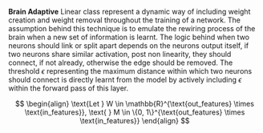 **Brain Adaptive** Linear class represent a dynamic way of including weight creation and 
weight removal throughout the training of a network. The assumption behind this technique is 
to emulate the rewiring process of the brain when a new set of information is learnt. 
The logic behind when two neurons should link or split apart depends on the neurons output itself, 
if two neurons share similar activation, post non linearity, they should connect, if not already, 
otherwise the edge should be removed. The threshold $\epsilon$ representing the maximum distance
within which two neurons should connect is directly learnt from the model by actively including 
$\epsilon$  within the forward pass of this layer. 

$$
\begin{align}
    \text{Let } W \in \mathbb{R}^{\text{out_features} \times \text{in_features}}, \text{ } M \in \{0, 1\}^{\text{out_features} \times \text{in_features}}
\end{align}
$$
